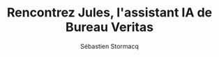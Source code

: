 ---
title: "Rencontrez Jules, l'assistant IA de Bureau Veritas"
description: "Dans cet épisode, nous recevons l’équipe de Bureau Veritas pour une plongée passionnante dans l’univers de l’IA générative appliquée à la certification et à la gestion documentaire. Découvrez comment cette entreprise bientôt bicentenaire, acteur clé de la confiance et de la conformité technique, utilise les technologies AWS pour transformer ses processus métiers grâce à son assistant IA, Jules.

De la gestion des documents complexes à l’automatisation des processus, en passant par les défis de l’intégration API, du chunking, de la formation et de l’acculturation des équipes, cet épisode met en lumière une transformation profonde et concrète du secteur des tests, inspections et certifications à l’ère de l’intelligence artificielle.

Un échange riche en enseignements techniques et en retours d’expérience, qui illustre comment l’IA peut devenir un levier de productivité, de qualité et d’innovation, tout en renforçant la confiance dans les décisions critiques."
episode: 302
duration: "00:48:20"
size: 60578354
file: "302.mp3"
social-background: "302.png"
category: "podcasts"
guests:
- "name": "Edouard Lagrue"
  "link": https://www.linkedin.com/in/elagrue/
  "title": "Group AI & Robotics Product Manager, Bureau Veritas"
- "name": "Michel-Ange Camhi"
  "link": https://www.linkedin.com/in/michel-ange-camhi/
  "title": "Group Data & AI Governance Program Director, Bureau Veritas"
publication: "2025-06-13 04:00:00 +0100"
author: "Sébastien Stormacq"
links:
- text: "Bureau veritas"
  link: https://group.bureauveritas.com/
---
